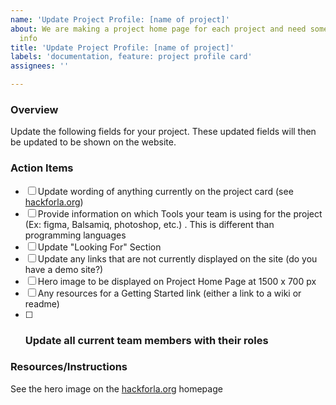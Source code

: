 ```yaml
---
name: 'Update Project Profile: [name of project]'
about: We are making a project home page for each project and need some additional
  info
title: 'Update Project Profile: [name of project]'
labels: 'documentation, feature: project profile card'
assignees: ''

---
```


### Overview
Update the following fields for your project. These updated fields will then be updated to be shown on the website.

### Action Items
- [ ] Update wording of anything currently on the project card (see [hackforla.org](https://www.hackforla.org/))
- [ ] Provide information on which Tools your team is using for the project (Ex: figma, Balsamiq, photoshop, etc.) . This is different than programming languages
- [ ] Update "Looking For" Section
- [ ] Update any links that are not currently displayed on the site (do you have a demo site?)
- [ ] Hero image to be displayed on Project Home Page at 1500 x 700 px
- [ ] Any resources for a Getting Started link (either a link to a wiki or readme)
- [ ] ### Update all current team members with their roles

### Resources/Instructions
See the hero image on the [hackforla.org](https://www.hackforla.org/) homepage
